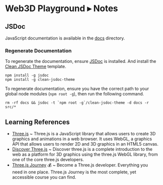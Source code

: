 # Web3D Playground ▸ Notes

## JSDoc

JavaScript documentation is available in the [docs](./docs/index.html) directory.

### Regenerate Documentation

To regenerate the documentation, ensure [JSDoc](https://jsdoc.app/) is installed. And install the [Clean JSDoc Theme](https://github.com/ankitskvmdam/clean-jsdoc-theme) template.

```
npm install -g jsdoc
npm install -g clean-jsdoc-theme
```

To regenerate documentation, ensure you have the correct path to your global node modules (`npm root -g`), then run the following command.

```
rm -rf docs && jsdoc -t `npm root -g`/clean-jsdoc-theme -d docs -r src/*
```

## Learning References

- [Three.js](https://threejs.org/) ~ Three.js is a JavaScript library that allows users to create 3D graphics and animations in a web browser. It uses WebGL, a graphics API that allows users to render 2D and 3D graphics in an HTML5 canvas.
- [Discover Three.js](https://discoverthreejs.com/) ~ Discover three.js is a complete introduction to the web as a platform for 3D graphics using the three.js WebGL library, from one of the core three.js developers.
- [Three.js Journey](https://threejs-journey.com/) 💰 ~ Become a Three.js developer. Everything you need in one place. Three.js Journey is the most complete, yet accessible course you can find.